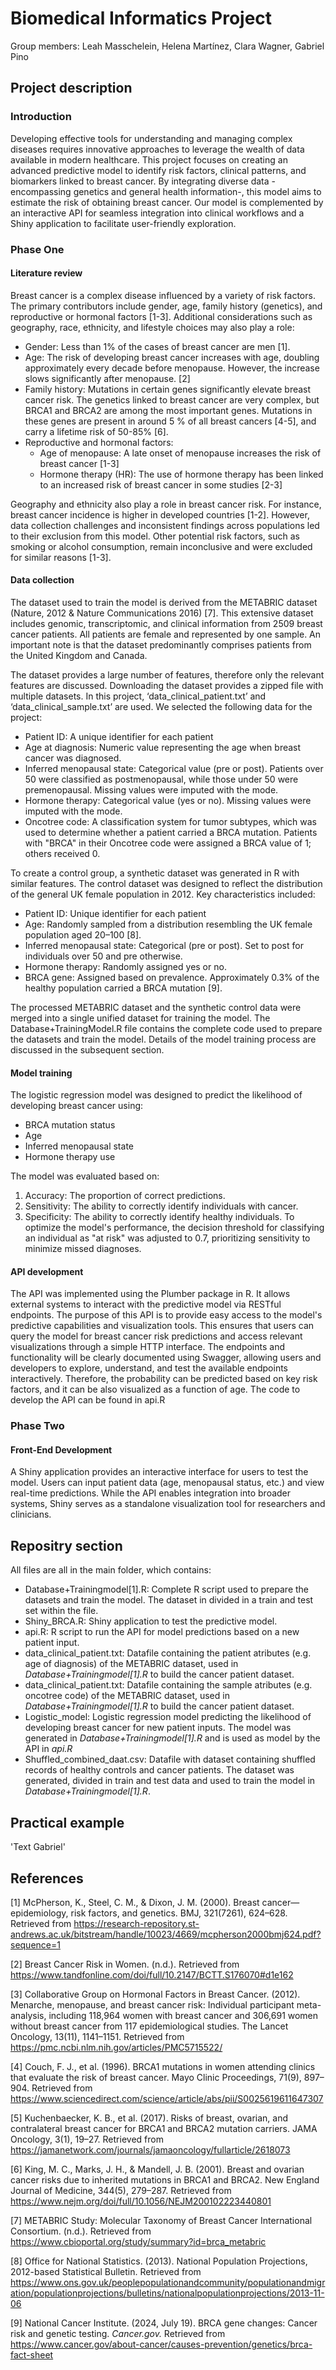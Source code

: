 # Biomedical Informatics Project
Group members: Leah Masschelein, Helena Martínez, Clara Wagner, Gabriel Pino

## Project description

### Introduction
Developing effective tools for understanding and managing complex diseases requires innovative approaches to leverage the wealth of data available in modern healthcare. This project focuses on creating an advanced predictive model to identify risk factors, clinical patterns, and biomarkers linked to breast cancer. By integrating diverse data -encompassing genetics and general health information-, this model aims to estimate the risk of obtaining breast cancer. Our model is complemented by an interactive API for seamless integration into clinical workflows and a Shiny application to facilitate user-friendly exploration.

### Phase One
#### Literature review
Breast cancer is a complex disease influenced by a variety of risk factors. The primary contributors include gender, age, family history (genetics), and reproductive or hormonal factors [1-3]. Additional considerations such as geography, race, ethnicity, and lifestyle choices may also play a role:
* Gender: Less than 1% of the cases of breast cancer are men [1]. 
* Age: The risk of developing breast cancer increases with age, doubling approximately every decade before menopause. However, the increase slows significantly after menopause. [2]
* Family history: Mutations in certain genes significantly elevate breast cancer risk. The genetics linked to breast cancer are very complex, but BRCA1 and BRCA2 are among the most important genes. Mutations in these genes are present in around 5 % of all breast cancers [4-5], and carry a lifetime risk of 50-85% [6]. 
* Reproductive and hormonal factors:
    * Age of menopause: A late onset of menopause increases the risk of breast cancer [1-3]
    * Hormone therapy (HR): The use of hormone therapy has been linked to an increased risk of breast cancer in some studies [2-3]

Geography and ethnicity also play a role in breast cancer risk. For instance, breast cancer incidence is higher in developed countries [1-2]. However, data collection challenges and inconsistent findings across populations led to their exclusion from this model. Other potential risk factors, such as smoking or alcohol consumption, remain inconclusive and were excluded for similar reasons [1-3]. 

#### Data collection
The dataset used to train the model is derived from the METABRIC dataset (Nature, 2012 & Nature Communications 2016) [7]. This extensive dataset includes genomic, transcriptomic, and clinical information from 2509 breast cancer patients. All patients are female and represented by one sample. An important note is that the dataset predominantly comprises patients from the United Kingdom and Canada. 

The dataset provides a large number of features, therefore only the relevant features are discussed. Downloading the dataset provides a zipped file with multiple datasets. In this project, ‘data_clinical_patient.txt’ and ‘data_clinical_sample.txt’ are used. We selected the following data for the project:
* Patient ID: A unique identifier for each patient
* Age at diagnosis: Numeric value representing the age when breast cancer was diagnosed.
* Inferred menopausal state: Categorical value (pre or post). Patients over 50 were classified as postmenopausal, while those under 50 were premenopausal. Missing values were imputed with the mode.
*	Hormone therapy: Categorical value (yes or no). Missing values were imputed with the mode.
*	Oncotree code: A classification system for tumor subtypes, which was used to determine whether a patient carried a BRCA mutation. Patients with "BRCA" in their Oncotree code were assigned a BRCA value of 1; others received 0.

To create a control group, a synthetic dataset was generated in R with similar features. The control dataset was designed to reflect the distribution of the general UK female population in 2012. Key characteristics included:
* Patient ID: Unique identifier for each patient 
*	Age: Randomly sampled from a distribution resembling the UK female population aged 20–100 [8].
*	Inferred menopausal state: Categorical (pre or post). Set to post for individuals over 50 and pre otherwise.
*	Hormone therapy: Randomly assigned yes or no.
*	BRCA gene:  Assigned based on prevalence. Approximately 0.3% of the healthy population carried a BRCA mutation [9].

The processed METABRIC dataset and the synthetic control data were merged into a single unified dataset for training the model. The Database+TrainingModel.R file contains the complete code used to prepare the datasets and train the model. Details of the model training process are discussed in the subsequent section.

#### Model training
The logistic regression model was designed to predict the likelihood of developing breast cancer using:
* BRCA mutation status
* Age
* Inferred menopausal state
* Hormone therapy use

The model was evaluated based on:
1. Accuracy: The proportion of correct predictions.
2. Sensitivity: The ability to correctly identify individuals with cancer.
3. Specificity: The ability to correctly identify healthy individuals.
To optimize the model's performance, the decision threshold for classifying an individual as "at risk" was adjusted to 0.7, prioritizing sensitivity to minimize missed diagnoses.

#### API development
The API was implemented using the Plumber package in R. It allows external systems to interact with the predictive model via RESTful endpoints. The purpose of this API is to provide easy access to the model's predictive capabilities and visualization tools. This ensures that users can query the model for breast cancer risk predictions and access relevant visualizations through a simple HTTP interface.
The endpoints and functionality will be clearly documented using Swagger, allowing users and developers to explore, understand, and test the available endpoints interactively. Therefore, the probability can be predicted based on key risk factors, and it can be also visualized as a function of age.
The code to develop the API can be found in api.R

### Phase Two 
#### Front-End Development
A Shiny application provides an interactive interface for users to test the model. Users can input patient data (age, menopausal status, etc.) and view real-time predictions. While the API enables integration into broader systems, Shiny serves as a standalone visualization tool for researchers and clinicians.

## Repositry section

All files are all in the main folder, which contains:
* Database+Trainingmodel[1].R: Complete R script used to prepare the datasets and train the model. The dataset in divided in a train and test set within the file.
* Shiny_BRCA.R: Shiny application to test the predictive model.
* api.R: R script to run the API for model predictions based on a new patient input.
* data_clinical_patient.txt: Datafile containing the patient atributes (e.g. age of diagnosis) of the METABRIC dataset, used in _Database+Trainingmodel[1].R_ to build the cancer patient dataset.
* data_clinical_patient.txt: Datafile containing the sample atributes (e.g. oncotree code) of the METABRIC dataset, used in _Database+Trainingmodel[1].R_ to build the cancer patient dataset.
* Logistic_model: Logistic regression model predicting the likelihood of developing breast cancer for new patient inputs. The model was generated in  _Database+Trainingmodel[1].R_ and is used as model by the API in _api.R_
* Shuffled_combined_daat.csv: Datafile with dataset containing shuffled records of healthy controls and cancer patients. The dataset was generated, divided in train and test data and used to train the model in _Database+Trainingmodel[1].R_.

## Practical example

'Text Gabriel'

## References
[1] McPherson, K., Steel, C. M., & Dixon, J. M. (2000). Breast cancer—epidemiology, risk factors, and genetics. BMJ, 321(7261), 624–628. Retrieved from https://research-repository.st-andrews.ac.uk/bitstream/handle/10023/4669/mcpherson2000bmj624.pdf?sequence=1

[2] Breast Cancer Risk in Women. (n.d.). Retrieved from https://www.tandfonline.com/doi/full/10.2147/BCTT.S176070#d1e162

[3] Collaborative Group on Hormonal Factors in Breast Cancer. (2012). Menarche, menopause, and breast cancer risk: Individual participant meta-analysis, including 118,964 women with breast cancer and 306,691 women without breast cancer from 117 epidemiological studies. The Lancet Oncology, 13(11), 1141–1151. Retrieved from https://pmc.ncbi.nlm.nih.gov/articles/PMC5715522/

[4] Couch, F. J., et al. (1996). BRCA1 mutations in women attending clinics that evaluate the risk of breast cancer. Mayo Clinic Proceedings, 71(9), 897–904. Retrieved from https://www.sciencedirect.com/science/article/abs/pii/S0025619611647307

[5] Kuchenbaecker, K. B., et al. (2017). Risks of breast, ovarian, and contralateral breast cancer for BRCA1 and BRCA2 mutation carriers. JAMA Oncology, 3(1), 19–27. Retrieved from https://jamanetwork.com/journals/jamaoncology/fullarticle/2618073

[6] King, M. C., Marks, J. H., & Mandell, J. B. (2001). Breast and ovarian cancer risks due to inherited mutations in BRCA1 and BRCA2. New England Journal of Medicine, 344(5), 279–287. Retrieved from https://www.nejm.org/doi/full/10.1056/NEJM200102223440801

[7] METABRIC Study: Molecular Taxonomy of Breast Cancer International Consortium. (n.d.). Retrieved from https://www.cbioportal.org/study/summary?id=brca_metabric

[8] Office for National Statistics. (2013). National Population Projections, 2012-based Statistical Bulletin. Retrieved from https://www.ons.gov.uk/peoplepopulationandcommunity/populationandmigration/populationprojections/bulletins/nationalpopulationprojections/2013-11-06

[9] National Cancer Institute. (2024, July 19). BRCA gene changes: Cancer risk and genetic testing. _Cancer.gov._ Retrieved from https://www.cancer.gov/about-cancer/causes-prevention/genetics/brca-fact-sheet

